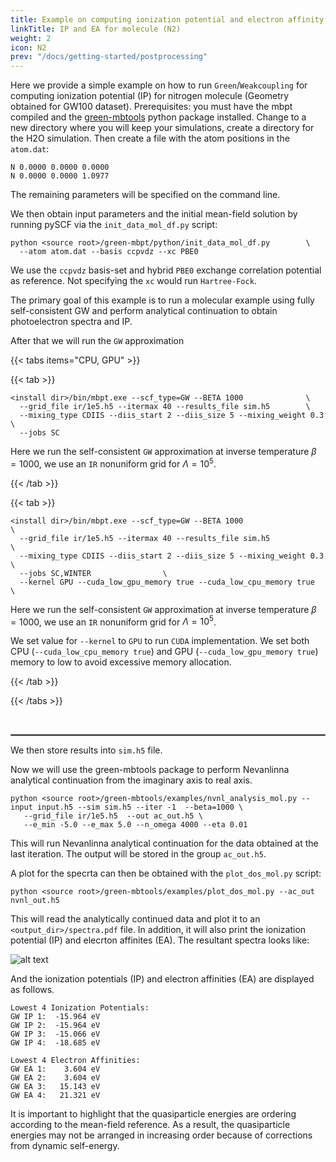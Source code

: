 ```yaml
---
title: Example on computing ionization potential and electron affinity from self-consistent GW for Nitrogen molecule
linkTitle: IP and EA for molecule (N2)
weight: 2
icon: N2
prev: "/docs/getting-started/postprocessing"
---
```


Here we provide a simple example on how to run `Green`/`Weakcoupling` for computing ionization potential (IP) for nitrogen molecule (Geometry obtained for GW100 dataset).
Prerequisites: you must have the mbpt compiled and the [green-mbtools](https://pypi.org/project/green-mbtools) python package installed.
Change to a new directory where you will keep your simulations, create a directory for the H2O simulation.
Then create a file with the atom positions in the `atom.dat`:

```
N 0.0000 0.0000 0.0000
N 0.0000 0.0000 1.0977
```
The remaining parameters will be specified on the command line.


We then obtain input parameters and the initial mean-field solution by running pySCF via the `init_data_mol_df.py` script:
```
python <source root>/green-mbpt/python/init_data_mol_df.py        \
  --atom atom.dat --basis ccpvdz --xc PBE0
```
We use the `ccpvdz` basis-set and hybrid `PBE0` exchange correlation potential as reference. Not specifying the `xc` would run `Hartree-Fock`.

The primary goal of this example is to run a molecular example using fully self-consistent GW and perform analytical continuation to obtain photoelectron spectra and IP.

After that we will run the `GW` approximation

{{< tabs items="CPU, GPU" >}}

{{< tab >}}

```
<install dir>/bin/mbpt.exe --scf_type=GW --BETA 1000              \
  --grid_file ir/1e5.h5 --itermax 40 --results_file sim.h5        \
  --mixing_type CDIIS --diis_start 2 --diis_size 5 --mixing_weight 0.3 \
  --jobs SC
```

Here we run the self-consistent `GW` approximation at inverse temperature $\beta=1000$, we use an `IR` nonuniform grid for $\Lambda = 10^5$. 

{{< /tab >}}

{{< tab >}}

```
<install dir>/bin/mbpt.exe --scf_type=GW --BETA 1000                    \
  --grid_file ir/1e5.h5 --itermax 40 --results_file sim.h5              \
  --mixing_type CDIIS --diis_start 2 --diis_size 5 --mixing_weight 0.3 \
  --jobs SC,WINTER                \
  --kernel GPU --cuda_low_gpu_memory true --cuda_low_cpu_memory true   \
```

Here we run the self-consistent `GW` approximation at inverse temperature $\beta=1000$, we use an `IR` nonuniform grid for $\Lambda = 10^5$.

We set value for `--kernel` to `GPU` to run `CUDA` implementation. We set both CPU (`--cuda_low_cpu_memory true`) and GPU (`--cuda_low_gpu_memory true`) memory to low to avoid excessive memory allocation.


{{< /tab >}}

{{< /tabs >}}

<br>
<hr style="border:.5px solid gray">

We then store results into `sim.h5` file.


Now we will use the green-mbtools package to perform Nevanlinna analytical continuation from the imaginary axis to real axis.
```
python <source root>/green-mbtools/examples/nvnl_analysis_mol.py --input input.h5 --sim sim.h5 --iter -1  --beta=1000 \
   --grid_file ir/1e5.h5  --out ac_out.h5 \
   --e_min -5.0 --e_max 5.0 --n_omega 4000 --eta 0.01
```
This will run Nevanlinna analytical continuation for the data obtained at the last iteration. The output will be stored in the group `ac_out.h5`.

A plot for the specrta can then be obtained with the `plot_dos_mol.py` script:
```
python <source root>/green-mbtools/examples/plot_dos_mol.py --ac_out nvnl_out.h5
```

This will read the analytically continued data and plot it to an `<output_dir>/spectra.pdf` file. In addition, it will also print the ionization potential (IP) and elecrton affinites (EA).
The resultant spectra looks like:

![alt text](/tutorials/n2_spectra.png)

And the ionization potentials (IP) and electron affinities (EA) are displayed as follows. 

```
Lowest 4 Ionization Potentials:
GW IP 1:  -15.964 eV
GW IP 2:  -15.964 eV
GW IP 3:  -15.066 eV
GW IP 4:  -18.685 eV

Lowest 4 Electron Affinities:
GW EA 1:    3.604 eV
GW EA 2:    3.604 eV
GW EA 3:   15.143 eV
GW EA 4:   21.321 eV
```

It is important to highlight that the quasiparticle energies are ordering according to the mean-field reference.
As a result, the quasiparticle energies may not be arranged in increasing order because of corrections from dynamic self-energy.

